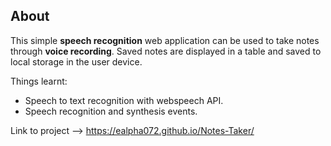 ## About
This simple **speech recognition** web application can be used to take notes through **voice recording**. Saved notes are displayed in a table and saved to local storage in the user device.


Things learnt:
* Speech to text recognition with webspeech API.
* Speech recognition and synthesis events.

Link to project --> https://ealpha072.github.io/Notes-Taker/


